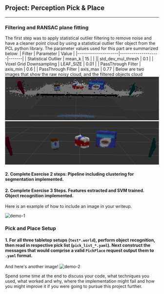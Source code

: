 ## Project: Perception Pick & Place
[//]: # (Image References)

[image1]: ./writeup_images/no_filter.png
[image2]: ./writeup_images/filtered.png
---
### Filtering and RANSAC plane fitting
The first step was to apply statistical outlier filtering to remove noise and have a cleaner point cloud by using a statistical outlier filer object from the PCL python library. The parameter values used for this part are summarized below:
| Filter              | Parameter          | Value |
|---------------------|--------------------|-------|
| Statistical Outlier | mean_k             | 15    |
|                     || std_dev_mul_thresh | 0.1   |
| Voxel Grid Downsampling | LEAF_SIZE | 0.01    |
| PassThrough Filter | axis_min | 0.6 |
| PassThrough Filter | axis_max | 0.77 |
Below are two images that show the raw noisy cloud, and the filtered objects cloud
![alt text][image1]
![alt text][image2]
#### 2. Complete Exercise 2 steps: Pipeline including clustering for segmentation implemented.  

#### 2. Complete Exercise 3 Steps.  Features extracted and SVM trained.  Object recognition implemented.
Here is an example of how to include an image in your writeup.

![demo-1](https://user-images.githubusercontent.com/20687560/28748231-46b5b912-7467-11e7-8778-3095172b7b19.png)

### Pick and Place Setup

#### 1. For all three tabletop setups (`test*.world`), perform object recognition, then read in respective pick list (`pick_list_*.yaml`). Next construct the messages that would comprise a valid `PickPlace` request output them to `.yaml` format.

And here's another image! 
![demo-2](https://user-images.githubusercontent.com/20687560/28748286-9f65680e-7468-11e7-83dc-f1a32380b89c.png)

Spend some time at the end to discuss your code, what techniques you used, what worked and why, where the implementation might fail and how you might improve it if you were going to pursue this project further.  


  
